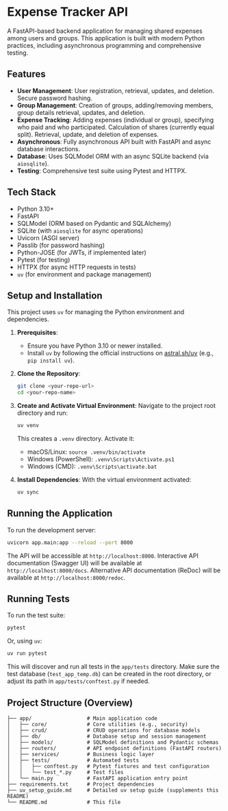 # Expense Tracker API

A FastAPI-based backend application for managing shared expenses among users and groups. This application is built with modern Python practices, including asynchronous programming and comprehensive testing.

## Features

-   **User Management**: User registration, retrieval, updates, and deletion. Secure password hashing.
-   **Group Management**: Creation of groups, adding/removing members, group details retrieval, updates, and deletion.
-   **Expense Tracking**: Adding expenses (individual or group), specifying who paid and who participated. Calculation of shares (currently equal split). Retrieval, update, and deletion of expenses.
-   **Asynchronous**: Fully asynchronous API built with FastAPI and async database interactions.
-   **Database**: Uses SQLModel ORM with an async SQLite backend (via `aiosqlite`).
-   **Testing**: Comprehensive test suite using Pytest and HTTPX.

## Tech Stack

-   Python 3.10+
-   FastAPI
-   SQLModel (ORM based on Pydantic and SQLAlchemy)
-   SQLite (with `aiosqlite` for async operations)
-   Uvicorn (ASGI server)
-   Passlib (for password hashing)
-   Python-JOSE (for JWTs, if implemented later)
-   Pytest (for testing)
-   HTTPX (for async HTTP requests in tests)
-   `uv` (for environment and package management)

## Setup and Installation

This project uses `uv` for managing the Python environment and dependencies.

1.  **Prerequisites**:
    *   Ensure you have Python 3.10 or newer installed.
    *   Install `uv` by following the official instructions on [astral.sh/uv](https://astral.sh/uv) (e.g., `pip install uv`).

2.  **Clone the Repository**:
    ```bash
    git clone <your-repo-url>
    cd <your-repo-name>
    ```

3.  **Create and Activate Virtual Environment**:
    Navigate to the project root directory and run:
    ```bash
    uv venv
    ```
    This creates a `.venv` directory. Activate it:
    *   macOS/Linux: `source .venv/bin/activate`
    *   Windows (PowerShell): `.venv\Scripts\Activate.ps1`
    *   Windows (CMD): `.venv\Scripts\activate.bat`

4.  **Install Dependencies**:
    With the virtual environment activated:
    ```bash
    uv sync
    ```

## Running the Application

To run the development server:
```bash
uvicorn app.main:app --reload --port 8000
```
The API will be accessible at `http://localhost:8000`.
Interactive API documentation (Swagger UI) will be available at `http://localhost:8000/docs`.
Alternative API documentation (ReDoc) will be available at `http://localhost:8000/redoc`.

## Running Tests

To run the test suite:
```bash
pytest
```
Or, using `uv`:
```bash
uv run pytest
```
This will discover and run all tests in the `app/tests` directory. Make sure the test database (`test_app_temp.db`) can be created in the root directory, or adjust its path in `app/tests/conftest.py` if needed.

## Project Structure (Overview)

```
├── app/                  # Main application code
│   ├── core/             # Core utilities (e.g., security)
│   ├── crud/             # CRUD operations for database models
│   ├── db/               # Database setup and session management
│   ├── models/           # SQLModel definitions and Pydantic schemas
│   ├── routers/          # API endpoint definitions (FastAPI routers)
│   ├── services/         # Business logic layer
│   ├── tests/            # Automated tests
│   │   ├── conftest.py   # Pytest fixtures and test configuration
│   │   └── test_*.py     # Test files
│   └── main.py           # FastAPI application entry point
├── requirements.txt      # Project dependencies
├── uv_setup_guide.md     # Detailed uv setup guide (supplements this README)
└── README.md             # This file
```
